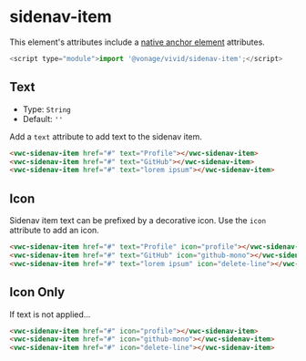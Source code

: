 # sidenav-item

This element's attributes include a [native anchor element](https://developer.mozilla.org/en-US/docs/Web/HTML/Element/a) attributes.

```js
<script type="module">import '@vonage/vivid/sidenav-item';</script>
```

## Text

- Type: `String`
- Default: `''`

Add a `text` attribute to add text to the sidenav item.

```html preview
<vwc-sidenav-item href="#" text="Profile"></vwc-sidenav-item>
<vwc-sidenav-item href="#" text="GitHub"></vwc-sidenav-item>
<vwc-sidenav-item href="#" text="lorem ipsum"></vwc-sidenav-item>
```

## Icon

Sidenav item text can be prefixed by a decorative icon.
Use the `icon` attribute to add an icon.

```html preview
<vwc-sidenav-item href="#" text="Profile" icon="profile"></vwc-sidenav-item>
<vwc-sidenav-item href="#" text="GitHub" icon="github-mono"></vwc-sidenav-item>
<vwc-sidenav-item href="#" text="lorem ipsum" icon="delete-line"></vwc-sidenav-item>
```

## Icon Only

If text is not applied...

```html preview
<vwc-sidenav-item href="#" icon="profile"></vwc-sidenav-item>
<vwc-sidenav-item href="#" icon="github-mono"></vwc-sidenav-item>
<vwc-sidenav-item href="#" icon="delete-line"></vwc-sidenav-item>
```
